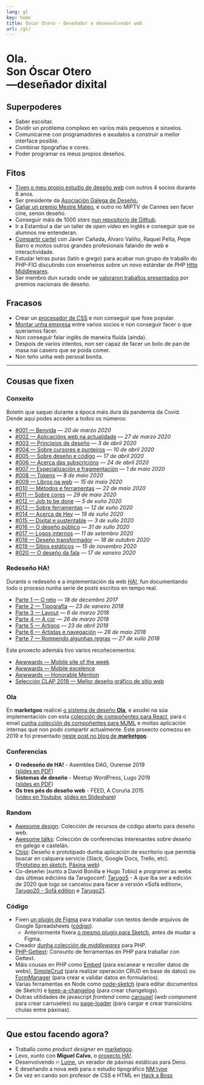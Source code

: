 ```yaml
---
lang: gl
key: home
title: Óscar Otero - Deseñador e desenvolvedor web
url: /gl/
---
```


# Ola. <br>Son Óscar Otero <br>—deseñador dixital

## Superpoderes

- Saber escoitar.
- Dividir un problema complexo en varios máis pequenos e sinxelos.
- Comunicarme con programadores e axudalos a construír a mellor interface
  posible.
- Combinar tipografías e cores.
- Poder programar os meus propios deseños.

## Fitos

- [Tiven o meu propio estudio de deseño web](http://anavallasuiza.com) con
  outros 4 socios durante 8 anos.
- Ser presidente da [Asociación Galega de Deseño.](https://dag.gal/gl)
- [Gañar un premio Mestre Mateo,](https://www.academiagalegadoaudiovisual.gal/es/portfolio-item/vii-premios-mestre-mateo/)
  e outro no MIPTV de Cannes sen facer cine, senon deseño.
- Conseguir máis de 1000 _stars_
  [nun repositorio de Github](https://github.com/oscarotero/Embed).
- Ir a Estambul a dar un taller de _open video_ en inglés e conseguir que os
  alumnos me entenderan.
- [Compartir cartel](https://dag.gal/gl/feed2015/) con Javier Cañada, Álvaro
  Valiño, Raquel Pelta, Pepe Barro e moitos outros grandes profesionais falando
  de web e interactividade.
- Estudar letras puras (latín e grego) para acabar nun grupo de traballo do
  PHP-FIG discutindo con enxeñeiros sobre un novo estándar de PHP
  [Http Middlewares](https://www.php-fig.org/psr/psr-15/meta/).
- Ser membro dun xurado onde se
  [valoraron traballos presentados](https://www.youtube.com/watch?v=dDnsVNcoiq8)
  por premios nacionais de deseño.

## Fracasos

- Crear un [procesador de CSS](http://stylecow.github.io/) e non conseguir que
  fose popular.
- [Montar unha empresa](http://anavallasuiza.com) entre varios socios e non
  conseguir facer o que queriamos facer.
- Non conseguir falar inglés de maneira fluída (aínda).
- Despois de varios intentos, non ser capaz de facer un bolo de pan de masa nai
  caseiro que se poida comer.
- Non teño unha web persoal bonita.

---

## Cousas que fixen

### Conxeito

Boletín que saquei durante a época máis dura da pandemia da Covid. Dende aqui
podes acceder a todos os números:

- [#001 — Benvida](http://eepurl.com/gWhDcn) — _20 de marzo 2020_
- [#002 — Aplicacións web na actualidade](http://eepurl.com/gW6GQn) — _27 de
  marzo 2020_
- [#003 — Principios de deseño](http://eepurl.com/gX19yr) — _3 de abril 2020_
- [#004 — Sobre cursores e punteiros](http://eepurl.com/gYFKG5) — _10 de abril
  2020_
- [#005 — Sobre deseño e código](http://eepurl.com/gZwOff) — _17 de abril 2020_
- [#006 — Acerca das subscricións](http://eepurl.com/g0jglP) — _24 de abril
  2020_
- [#007 — Especialización e fragmentación](http://eepurl.com/g08xOz) — _1 de
  maio 2020_
- [#008 — Tokens](http://eepurl.com/g10VOz) — _8 de maio 2020_
- [#009 — Libros na web](http://eepurl.com/g22Uv5) — _15 de maio 2020_
- [#010 — Métodos e ferramentas](http://eepurl.com/g3JroH) — _22 de maio 2020_
- [#011 — Sobre cores](http://eepurl.com/g4Sy01) — _29 de maio 2020_
- [#012 — Job to be done](http://eepurl.com/g5IuWr) — _5 de xuño 2020_
- [#013 — Sobre ferramentas](http://eepurl.com/g6wYW5) — _12 de xuño 2020_
- [#014 — Acerca de Hey](http://eepurl.com/g7t9wH) — _19 de xuño 2020_
- [#015 — Dixital e sustentable](http://eepurl.com/g8Os_v) — _3 de xullo 2020_
- [#016 — O deseño público](http://eepurl.com/g_qf1z) — _31 de xullo 2020_
- [#017 — Logos internos](http://eepurl.com/hcDGzf) — _11 de setembro 2020_
- [#018 — Deseño transformador](http://eepurl.com/hfv_U9) — _18 de outubro 2020_
- [#019 — Sitios estáticos](http://eepurl.com/himrb1) — _15 de novembro 2020_
- [#020 — O deseño da fala](http://eepurl.com/hnuhJv) — _17 de xaneiro 2020_

### Redeseño HA!

Durante o redeseño e a implementación da web [HA!](https://historia-arte.com/),
fun documentando todo o proceso nunha serie de posts escritos en tempo real.

- [Parte 1 — O reto](https://medium.com/@misteroom/redese%C3%B1o-ha-parte-1-o-reto-e773e7ad6a43)
  — _18 de decembro 2017_
- [Parte 2 — Tipografía](https://medium.com/@misteroom/redese%C3%B1o-ha-parte-2-tipograf%C3%ADa-2a34ac09dc3c)
  — _23 de xaneiro 2018_
- [Parte 3 — Layout](https://medium.com/@misteroom/redese%C3%B1o-ha-parte-3-layout-a73eedea2eaf)
  — _6 de marzo 2018_
- [Parte 4 — A cor](https://medium.com/@misteroom/redese%C3%B1o-ha-parte-4-a-cor-70fb7c070fb2)
  — _26 de marzo 2018_
- [Parte 5 — Artigos](https://medium.com/@misteroom/redese%C3%B1o-ha-parte-5-artigos-2408005fb932)
  — _23 de abril 2018_
- [Parte 6 — Artistas e navegación](https://medium.com/@misteroom/redese%C3%B1o-ha-parte-6-artistas-49213653922a)
  — _28 de maio 2018_
- [Parte 7 — Rompendo algunhas regras](https://medium.com/@misteroom/redese%C3%B1o-ha-parte-7-rompendo-algunhas-reglas-333335722946)
  — _27 de xullo 2018_

Este proxecto ademáis tivo varios recoñecementos:

- [Awwwards — Mobile site of the week](https://www.awwwards.com/mobile-sites/ha)
- [Awwwards — Mobile excelence](https://www.awwwards.com/sites/ha/mobile-excellence-report)
- [Awwwards — Honorable Mention](https://www.awwwards.com/sites/ha)
- [Selección CLAP 2018 — Mellor deseño gráfico de sitio
  web](https://premiosclap.org/ganador-730)

### Ola

En **marketgoo** realicei
[o sistema de deseño **Ola**,](https://zeroheight.com/22mjgbuf6/p/56796c-ola) e
axudei na súa implementación con esta
[colección de compoñentes para React](https://marketgoo.github.io/Ola/), para o
email
[cunha colección de compoñentes para MJML](https://github.com/marketgoo/Ola-Emails)
e moitas aplicación internas que non podo compartir actualmente. Este proxecto
comezou en 2019 e foi presentado
[neste post no blog de **marketgoo**](https://www.marketgoo.com/blog-post/say-hello-to-ola-design-system/).

### Conferencias

- **O redeseño de HA!** - Asemblea DAG, Ourense 2019\
  ([slides en PDF](/keynotes/ha.pdf))
- **Sistemas de deseño** - Meetup WordPress, Lugo 2019\
  ([slides en PDF](/keynotes/sistemas-de-desenho.pdf))
- **Os tres pés do deseño web** - FEED, A Coruña 2015\
  ([vídeo en Youtube](https://www.youtube.com/watch?v=qZEqS2QSfrc),
  [slides en Slideshare](https://www.slideshare.net/asociaciondag/os-tres-pes-da-web))

### Random

- [Awesome design](https://github.com/oscarotero/awesome-design): Colección de
  recursos de código aberto para deseño web.
- [Awesome talks](https://github.com/oscarotero/awesome-talks): Colección de
  conferencias interesantes sobre deseño en galego e castelán.
- [Chipi](https://oscarotero.github.io/chipi-client/): Deseño e prototipado
  dunha aplicación de escritorio que permitía buscar en calquera servicio
  (Slack, Google Docs, Trello, etc).\
  ([Prototipo en sketch](https://www.sketch.com/s/f46f510c-9f81-432b-be97-8b71d968f526),
  [Páxina web](https://chipi.io/#/))
- Co-deseñei (xunto a David Bonilla e Hugo Tobio) e programei as webs das
  últimas edicións da Tarugoconf:
  [Tarugo5](https://tarugoconf.github.io/tarugo5/) - A que iba ser a edición de
  2020 que logo se cancelou para facer a versión «Sofá edition»,
  [Tarugo20 - Sofá edition](https://tarugoconf.github.io/tarugose/) e
  [Tarugo21](https://tarugo21.netlify.app/).

### Código

- Fixen
  [un plugin de Figma](https://www.figma.com/community/plugin/1001444625792698603/marketgoo-copies)
  para traballar con textos dende arquivos de Google Spreadsheets
  ([código](https://github.com/marketgoo/figma-copies)).
  - Anteriormente fixera
    [o mesmo plugin para Sketch](https://github.com/marketgoo/sketch-copies),
    antes de mudar a Figma.
- Creador [dunha colección de _middlewares_](https://github.com/middlewares)
  para PHP.
- [PHP-Gettext](https://github.com/php-gettext): Conxunto de ferramentas en PHP
  para traballar con Gettext.
- Máis cousas en PHP como [Embed](https://github.com/oscarotero/Embed) (para
  escanear e recoller datos de webs),
  [SimpleCrud](https://github.com/oscarotero/simple-crud) (para realizar
  operación CRUD en base de datos) ou
  [FormManager](https://github.com/oscarotero/form-manager) (para crear e
  validar datos en formularios).
- Varias ferramentas en Node como
  [node-sketch](https://github.com/oscarotero/node-sketch) (para editar
  documentos de Sketch) e
  [keep-a-changelog](https://github.com/oscarotero/keep-a-changelog) (para crear
  changelogs).
- Outras utilidades de javascript _frontend_ como
  [carousel](https://github.com/oom-components/carousel) (_web component_ para
  crear carruseles) ou
  [page-loader](https://github.com/oom-components/page-loader) (para cargar e
  crear transicións chulas entre páxinas).

---

## Que estou facendo agora?

- Traballo como _product designer_ en [marketgoo](https://www.marketgoo.com/).
- Levo, xunto con **Miguel Calvo**, o
  [proxecto HA!](https://historia-arte.com/).
- Desenvolvendo 🔥 [Lume](https://lumeland.github.io/), un xerador de páxinas
  estáticas para Deno.
- E deseñando a nova web para o estudio tipográfico
  [NM type](http://www.nmtype.com/)
- De vez en cando son profesor de CSS e HTML en
  [Hack a Boss](https://hackaboss.com/)

